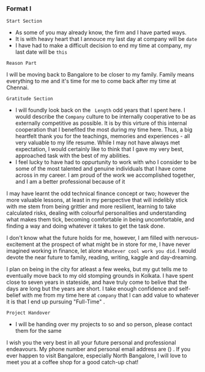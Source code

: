 ### Format I 

`Start Section`
- As some of you may already know, the firm and I have parted ways.
- It is with heavy heart that I annouce my last day at company will be `date`
- I have had to make a difficult decision to end my time at company, my last date will be `this`

`Reason Part`

I will be moving back to Bangalore to be closer to my family. Family means everything to me and it's time for me to come back after my time at Chennai.

`Gratitude Section`

- I will foundly look back on the ` Length` odd years that I spent here. I would describe the `Company` culture to be internally cooperative to be as externally competitive as possible. It is by this virture of this internal cooperation that I benefited the most during my time here. Thus, a big heartfelt thank you for the teachings, memories and experiences - all very valuable to my life resume. While I may not have always met expectation, I would certainly like to think that I gave my very best, approached task with the best of my abilities.
- I feel lucky to have had to oppurtunity to work with who I consider to be some of the most talented and genuine individuals that I have come across in my career. I am proud of the work we accomplished together, and I am a better professional because of it

I may have learnt the odd technical finance concept or two; however the more valuable lessons, at least in my perspective that will indelibly stick with me stem from being grittier and more resilient, learning to take calculated risks, dealing with colourful personalities and understanding what makes them tick, becoming comfortable in being uncomfortable, and finding a way and doing whatever it takes to get the task done.

I don't know what the future holds for me, however, I am filled with nervous-excitement at the prospect of what might be in store for me, I have never imagined working in finance, let alone `Whatever cool work you did`.  I would devote the near future to family, reading, writing, kaggle and day-dreaming.

I plan on being in the city for atleast a few weeks, but my gut tells me to eventually move back to my old stomping grounds in Kolkata. I have spent close to seven years in stateside, and have truly come to belive that the days are long but the years are short. I take enough confidence and self-belief with me from my time here at `company` that I can add value to whatever it is that I end up pursuing "Full-Time" .

`Project Handover` 

- I will be handing over my projects to so and so person, please contact them for the same

I wish you the very best in all your future personal and professional endeavours. My phone number and personal email address are () . If you ever happen to visit Bangalore, especially North Bangalore, I will love to meet you at a coffee shop for a good catch-up chat!